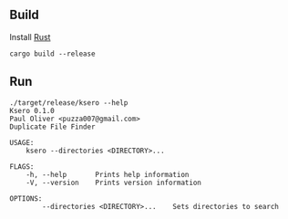 ## Build

Install [Rust](https://rustup.rs/)

```
cargo build --release
```

## Run

```
./target/release/ksero --help
Ksero 0.1.0
Paul Oliver <puzza007@gmail.com>
Duplicate File Finder

USAGE:
    ksero --directories <DIRECTORY>...

FLAGS:
    -h, --help       Prints help information
    -V, --version    Prints version information

OPTIONS:
        --directories <DIRECTORY>...    Sets directories to search
```
